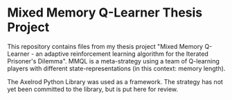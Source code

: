 # Mixed Memory Q-Learner Thesis Project

This repository contains files from my thesis project "Mixed Memory Q-Learner - an adaptive reinforcement learning algorithm for the Iterated Prisoner's Dilemma". 
MMQL is a meta-strategy using a team of Q-learning players with different state-representations (in this context: memory length).

The Axelrod Python Library was used as a framework.
The strategy has not yet been committed to the library, but is put here for review.


